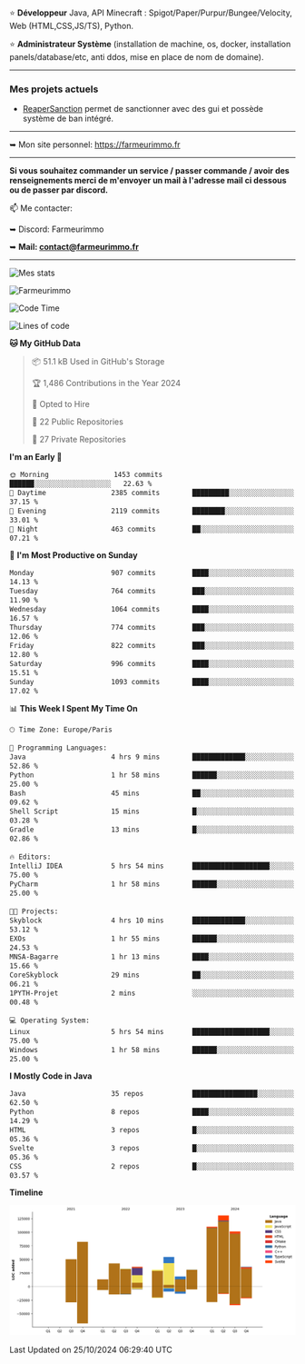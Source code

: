 ⭐ **Développeur** Java, API Minecraft : Spigot/Paper/Purpur/Bungee/Velocity, Web (HTML,CSS,JS/TS), Python.

⭐ **Administrateur Système** (installation de machine, os, docker, installation panels/database/etc, anti ddos, mise en place de nom de domaine).

---

### Mes projets actuels
- [ReaperSanction](https://www.spigotmc.org/resources/reapersanction.89580/) permet de sanctionner avec des gui et possède système de ban intégré.

---

➥ Mon site personnel: https://farmeurimmo.fr

---

**Si vous souhaitez commander un service / passer commande / avoir des renseignements merci de m'envoyer un mail à l'adresse mail ci dessous ou de passer par discord.**

📫 Me contacter:
 
   ➥ Discord: Farmeurimmo
   
   ➥ **Mail: contact@farmeurimmo.fr**

---

![Mes stats](https://github-readme-stats.farmeurimmo.fr/api?username=Farmeurimmo&count_private=true&show_icons=true&theme=radical)

<img src="https://komarev.com/ghpvc/?username=Farmeurimmo" alt="Farmeurimmo" />

<!--START_SECTION:waka-->
![Code Time](http://img.shields.io/badge/Code%20Time-1%2C628%20hrs%2059%20mins-blue)

![Lines of code](https://img.shields.io/badge/From%20Hello%20World%20I%27ve%20Written-772.0%20thousand%20lines%20of%20code-blue)

**🐱 My GitHub Data** 

> 📦 51.1 kB Used in GitHub's Storage 
 > 
> 🏆 1,486 Contributions in the Year 2024
 > 
> 💼 Opted to Hire
 > 
> 📜 22 Public Repositories 
 > 
> 🔑 27 Private Repositories 
 > 
**I'm an Early 🐤** 

```text
🌞 Morning                1453 commits        ██████░░░░░░░░░░░░░░░░░░░   22.63 % 
🌆 Daytime                2385 commits        █████████░░░░░░░░░░░░░░░░   37.15 % 
🌃 Evening                2119 commits        ████████░░░░░░░░░░░░░░░░░   33.01 % 
🌙 Night                  463 commits         ██░░░░░░░░░░░░░░░░░░░░░░░   07.21 % 
```
📅 **I'm Most Productive on Sunday** 

```text
Monday                   907 commits         ████░░░░░░░░░░░░░░░░░░░░░   14.13 % 
Tuesday                  764 commits         ███░░░░░░░░░░░░░░░░░░░░░░   11.90 % 
Wednesday                1064 commits        ████░░░░░░░░░░░░░░░░░░░░░   16.57 % 
Thursday                 774 commits         ███░░░░░░░░░░░░░░░░░░░░░░   12.06 % 
Friday                   822 commits         ███░░░░░░░░░░░░░░░░░░░░░░   12.80 % 
Saturday                 996 commits         ████░░░░░░░░░░░░░░░░░░░░░   15.51 % 
Sunday                   1093 commits        ████░░░░░░░░░░░░░░░░░░░░░   17.02 % 
```


📊 **This Week I Spent My Time On** 

```text
🕑︎ Time Zone: Europe/Paris

💬 Programming Languages: 
Java                     4 hrs 9 mins        █████████████░░░░░░░░░░░░   52.86 % 
Python                   1 hr 58 mins        ██████░░░░░░░░░░░░░░░░░░░   25.00 % 
Bash                     45 mins             ██░░░░░░░░░░░░░░░░░░░░░░░   09.62 % 
Shell Script             15 mins             █░░░░░░░░░░░░░░░░░░░░░░░░   03.28 % 
Gradle                   13 mins             █░░░░░░░░░░░░░░░░░░░░░░░░   02.86 % 

🔥 Editors: 
IntelliJ IDEA            5 hrs 54 mins       ███████████████████░░░░░░   75.00 % 
PyCharm                  1 hr 58 mins        ██████░░░░░░░░░░░░░░░░░░░   25.00 % 

🐱‍💻 Projects: 
Skyblock                 4 hrs 10 mins       █████████████░░░░░░░░░░░░   53.12 % 
EXOs                     1 hr 55 mins        ██████░░░░░░░░░░░░░░░░░░░   24.53 % 
MNSA-Bagarre             1 hr 13 mins        ████░░░░░░░░░░░░░░░░░░░░░   15.66 % 
CoreSkyblock             29 mins             ██░░░░░░░░░░░░░░░░░░░░░░░   06.21 % 
1PYTH-Projet             2 mins              ░░░░░░░░░░░░░░░░░░░░░░░░░   00.48 % 

💻 Operating System: 
Linux                    5 hrs 54 mins       ███████████████████░░░░░░   75.00 % 
Windows                  1 hr 58 mins        ██████░░░░░░░░░░░░░░░░░░░   25.00 % 
```

**I Mostly Code in Java** 

```text
Java                     35 repos            ████████████████░░░░░░░░░   62.50 % 
Python                   8 repos             ████░░░░░░░░░░░░░░░░░░░░░   14.29 % 
HTML                     3 repos             █░░░░░░░░░░░░░░░░░░░░░░░░   05.36 % 
Svelte                   3 repos             █░░░░░░░░░░░░░░░░░░░░░░░░   05.36 % 
CSS                      2 repos             █░░░░░░░░░░░░░░░░░░░░░░░░   03.57 % 
```



**Timeline**

![Lines of Code chart](https://raw.githubusercontent.com/Farmeurimmo/Farmeurimmo/main/assets/bar_graph.png)


 Last Updated on 25/10/2024 06:29:40 UTC
<!--END_SECTION:waka-->
